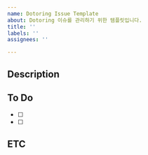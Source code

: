 ```yaml
---
name: Dotoring Issue Template
about: Dotoring 이슈를 관리하기 위한 템플릿입니다.
title: ''
labels: ''
assignees: ''

---
```


## Description

## To Do
- [ ]
- [ ]

## ETC
